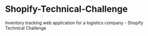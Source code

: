 # Shopify-Technical-Challenge
Inventory tracking web application for a logistics company - Shopify Technical Challenge
